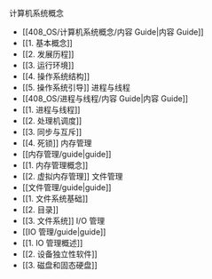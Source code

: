 计算机系统概念
- [[408_OS/计算机系统概念/内容 Guide|内容 Guide]]
-  [[1. 基本概念]]
- [[2. 发展历程]]
- [[3. 运行环境]]
- [[4. 操作系统结构]]
- [[5. 操作系统引导]]
进程与线程
- [[408_OS/进程与线程/内容 Guide|内容 Guide]]
- [[1. 进程与线程]]
- [[2. 处理机调度]]
- [[3. 同步与互斥]]
- [[4. 死锁]]
内存管理
- [[内存管理/guide|guide]]
- [[1. 内存管理概念]]
- [[2. 虚拟内存管理]]
文件管理
- [[文件管理/guide|guide]]
- [[1. 文件系统基础]]
- [[2. 目录]]
- [[3. 文件系统]]
I/O 管理
- [[IO 管理/guide|guide]]
- [[1. IO 管理概述]]
- [[2. 设备独立性软件]]
- [[3. 磁盘和固态硬盘]]
